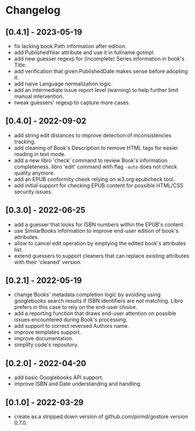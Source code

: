 # Changelog
## [0.4.1] - 2023-05-19
- fix lacking book.Path information after edition.
- add PublishedYear attribute and use it in fullname.gotmpl.
- add new guesser regexp for (incomplete) Series information in book's Title.
- add verification that given PublishedDate makes sense before adopting it.
- add naive Language normalization logic.
- add an intermediate issue report level (warning) to help further limit manual
  intervention.
- tweak guessers' regexp to capture more cases.

## [0.4.0] - 2022-09-02
- add string edit distances to improve detection of inconsistencies tracking.
- add cleaning of Book's Description to remove HTML tags for easier reading in
  text mode.
- add a new libro 'check' command to review Book's information completeness.
  libro 'edit' command with flag `-auto` does not check quality anymore.
- add an EPUB conformity check relying on w3.org epubcheck tool.
- add initial support for checking EPUB content for possible HTML/CSS security
  issues.

## [0.3.0] - 2022-06-25
- add a guesser that looks for ISBN numbers within the EPUB's content.
- use SimilarBooks information to improve end-user edition of book's attributes.
- allow to cancel edit operation by emptying the edited book's attributes list.
- extend guessers to support cleaners that can replace existing attributes with
  their 'cleaned' version.
 
## [0.2.1] - 2022-05-19
- change Books' metadata completion logic by avoiding using googlebooks search
  results if ISBN identifiers are not matching. Libro prefers in this case to
  rely on the end-user choice.
- add a reporting function that draws end-user attention on possible issues
  encountered during Book's processing.
- add support to correct reversed Authors name.
- improve templates support.
- improve documentation.
- simplify code's repository.

## [0.2.0] - 2022-04-20
- add basic Googlebooks API support.
- improve ISBN and Date understanding and handling.

## [0.1.0] - 2022-03-29
- create as a stripped down version of github.com/pirmd/gostore version 0.7.0.


[modeline]: # ( vim: set fenc=utf-8 spell spl=en: )
